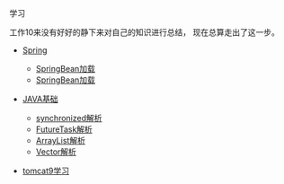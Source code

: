 学习

工作10来没有好好的静下来对自己的知识进行总结， 现在总算走出了这一步。

 - [Spring](study-notes/spring)
    - [SpringBean加载](study-notes/spring/SpringBoot解析.md)
    - [SpringBean加载](study-notes/spring/SpringBean加载.md)

- [JAVA基础](study-notes/)
    - [synchronized解析](study-notes/java/synchronized.md)
    - [FutureTask解析](study-notes/java/FutureTask.md)
    - [ArrayList解析](study-notes/java/ArrayList.md)
    - [Vector解析](study-notes/java/Vector.md)
- [tomcat9学习](study-notes/java/tomcat9/)
